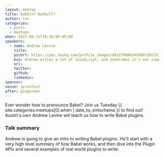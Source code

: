 ```yaml
---
layout: meetup
title: Babble? Baebull?
author: lon
categories:
  - posts
  - meetups
when: 2017-08-15T19:30:00-05:00
speakers:
  - name: Andrew Levine
    title:
    picUrl: https://pbs.twimg.com/profile_images/861279088345886720/CXIp-EVR_400x400.jpg
    bio: Andrew writes a lot of JavaScript, and sometimes it's not completely awful. He's a Frontend Architect @magento & @BabelJS core team member. He ❤️ OSS.
    url:
    twitter:
    github:
    linkedin:
sponsor:
venue: spredfast
after: gingerman
---
```


Ever wonder how to pronounce Babel? Join us Tuesday <x-date>{{ site.categories.meetups[0].when | date_to_xmlschema }}</x-date> to find out! Austin's own Andrew Levine will teach us how to write Babel plugins.

### Talk summary

Andrew is going to give an intro to writing Babel plugins. He'll start with a very high level summary of how Babel works, and then dive into the Plugin APIs and several examples of real world plugins to write.
